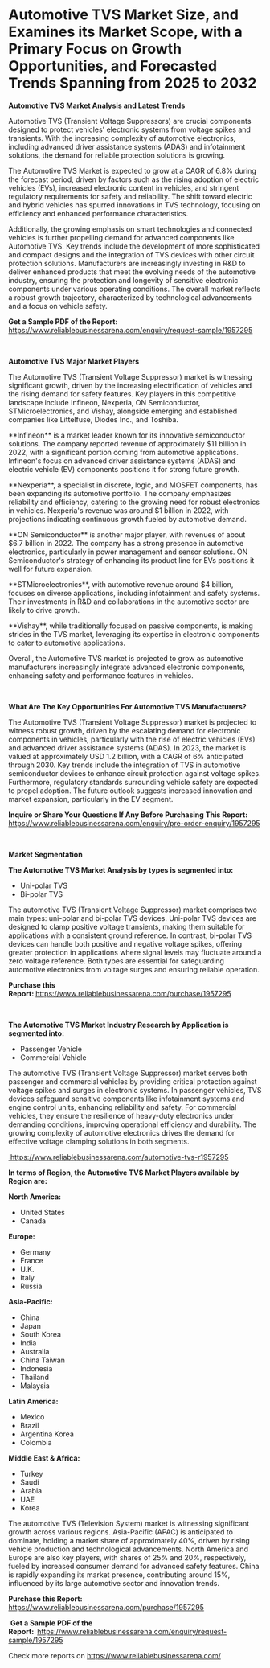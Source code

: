<p><h1>Automotive TVS Market Size, and Examines its Market Scope, with a Primary Focus on Growth Opportunities, and Forecasted Trends Spanning from 2025 to 2032</h1></p><p><strong>Automotive TVS Market Analysis and Latest Trends</strong></p>
<p><p>Automotive TVS (Transient Voltage Suppressors) are crucial components designed to protect vehicles' electronic systems from voltage spikes and transients. With the increasing complexity of automotive electronics, including advanced driver assistance systems (ADAS) and infotainment solutions, the demand for reliable protection solutions is growing. </p><p>The Automotive TVS Market is expected to grow at a CAGR of 6.8% during the forecast period, driven by factors such as the rising adoption of electric vehicles (EVs), increased electronic content in vehicles, and stringent regulatory requirements for safety and reliability. The shift toward electric and hybrid vehicles has spurred innovations in TVS technology, focusing on efficiency and enhanced performance characteristics.</p><p>Additionally, the growing emphasis on smart technologies and connected vehicles is further propelling demand for advanced components like Automotive TVS. Key trends include the development of more sophisticated and compact designs and the integration of TVS devices with other circuit protection solutions. Manufacturers are increasingly investing in R&D to deliver enhanced products that meet the evolving needs of the automotive industry, ensuring the protection and longevity of sensitive electronic components under various operating conditions. The overall market reflects a robust growth trajectory, characterized by technological advancements and a focus on vehicle safety.</p></p>
<p><strong>Get a Sample PDF of the Report:&nbsp;</strong> <a href="https://www.reliablebusinessarena.com/enquiry/request-sample/1957295?utm_campaign=2518&utm_medium=2&utm_source=Github&utm_content=ia&utm_term=06042025&utm_id=automotive-tvs">https://www.reliablebusinessarena.com/enquiry/request-sample/1957295</a></p>
<p>&nbsp;</p>
<p><strong>Automotive TVS Major Market Players</strong></p>
<p><p>The Automotive TVS (Transient Voltage Suppressor) market is witnessing significant growth, driven by the increasing electrification of vehicles and the rising demand for safety features. Key players in this competitive landscape include Infineon, Nexperia, ON Semiconductor, STMicroelectronics, and Vishay, alongside emerging and established companies like Littelfuse, Diodes Inc., and Toshiba.</p><p>**Infineon** is a market leader known for its innovative semiconductor solutions. The company reported revenue of approximately $11 billion in 2022, with a significant portion coming from automotive applications. Infineon's focus on advanced driver assistance systems (ADAS) and electric vehicle (EV) components positions it for strong future growth.</p><p>**Nexperia**, a specialist in discrete, logic, and MOSFET components, has been expanding its automotive portfolio. The company emphasizes reliability and efficiency, catering to the growing need for robust electronics in vehicles. Nexperia's revenue was around $1 billion in 2022, with projections indicating continuous growth fueled by automotive demand.</p><p>**ON Semiconductor** is another major player, with revenues of about $6.7 billion in 2022. The company has a strong presence in automotive electronics, particularly in power management and sensor solutions. ON Semiconductor's strategy of enhancing its product line for EVs positions it well for future expansion.</p><p>**STMicroelectronics**, with automotive revenue around $4 billion, focuses on diverse applications, including infotainment and safety systems. Their investments in R&D and collaborations in the automotive sector are likely to drive growth.</p><p>**Vishay**, while traditionally focused on passive components, is making strides in the TVS market, leveraging its expertise in electronic components to cater to automotive applications.</p><p>Overall, the Automotive TVS market is projected to grow as automotive manufacturers increasingly integrate advanced electronic components, enhancing safety and performance features in vehicles.</p></p>
<p>&nbsp;</p>
<p><strong>What Are The Key Opportunities For Automotive TVS Manufacturers?</strong></p>
<p><p>The Automotive TVS (Transient Voltage Suppressor) market is projected to witness robust growth, driven by the escalating demand for electronic components in vehicles, particularly with the rise of electric vehicles (EVs) and advanced driver assistance systems (ADAS). In 2023, the market is valued at approximately USD 1.2 billion, with a CAGR of 6% anticipated through 2030. Key trends include the integration of TVS in automotive semiconductor devices to enhance circuit protection against voltage spikes. Furthermore, regulatory standards surrounding vehicle safety are expected to propel adoption. The future outlook suggests increased innovation and market expansion, particularly in the EV segment.</p></p>
<p><strong>Inquire or Share Your Questions If Any Before Purchasing This Report:</strong> <a href="https://www.reliablebusinessarena.com/enquiry/pre-order-enquiry/1957295?utm_campaign=2518&utm_medium=2&utm_source=Github&utm_content=ia&utm_term=06042025&utm_id=automotive-tvs">https://www.reliablebusinessarena.com/enquiry/pre-order-enquiry/1957295</a></p>
<p>&nbsp;</p>
<p><strong>Market Segmentation</strong></p>
<p><strong>The Automotive TVS Market Analysis by types is segmented into:</strong></p>
<p><ul><li>Uni-polar TVS</li><li>Bi-polar TVS</li></ul></p>
<p><p>The automotive TVS (Transient Voltage Suppressor) market comprises two main types: uni-polar and bi-polar TVS devices. Uni-polar TVS devices are designed to clamp positive voltage transients, making them suitable for applications with a consistent ground reference. In contrast, bi-polar TVS devices can handle both positive and negative voltage spikes, offering greater protection in applications where signal levels may fluctuate around a zero voltage reference. Both types are essential for safeguarding automotive electronics from voltage surges and ensuring reliable operation.</p></p>
<p><strong>Purchase this Report:&nbsp;</strong><a href="https://www.reliablebusinessarena.com/purchase/1957295?utm_campaign=2518&utm_medium=2&utm_source=Github&utm_content=ia&utm_term=06042025&utm_id=automotive-tvs">https://www.reliablebusinessarena.com/purchase/1957295</a></p>
<p>&nbsp;</p>
<p><strong>The Automotive TVS Market Industry Research by Application is segmented into:</strong></p>
<p><ul><li>Passenger Vehicle</li><li>Commercial Vehicle</li></ul></p>
<p><p>The automotive TVS (Transient Voltage Suppressor) market serves both passenger and commercial vehicles by providing critical protection against voltage spikes and surges in electronic systems. In passenger vehicles, TVS devices safeguard sensitive components like infotainment systems and engine control units, enhancing reliability and safety. For commercial vehicles, they ensure the resilience of heavy-duty electronics under demanding conditions, improving operational efficiency and durability. The growing complexity of automotive electronics drives the demand for effective voltage clamping solutions in both segments.</p></p>
<p><a href="https://www.reliablebusinessarena.com/automotive-tvs-r1957295?utm_campaign=2518&utm_medium=2&utm_source=Github&utm_content=ia&utm_term=06042025&utm_id=automotive-tvs">&nbsp;https://www.reliablebusinessarena.com/automotive-tvs-r1957295</a></p>
<p><strong>In terms of Region, the Automotive TVS Market Players available by Region are:</strong></p>
<p>
    <p> <strong> North America: </strong>
        <ul>
            <li>United States</li>
            <li>Canada</li>
        </ul>
        </p> 
    <p> <strong> Europe: </strong>
        <ul>
            <li>Germany</li>
            <li>France</li>
            <li>U.K.</li>
            <li>Italy</li>
            <li>Russia</li>
        </ul>
        </p> 
    <p> <strong> Asia-Pacific: </strong>
        <ul>
            <li>China</li>
            <li>Japan</li>
            <li>South Korea</li>
            <li>India</li>
            <li>Australia</li>
            <li>China Taiwan</li>
            <li>Indonesia</li>
            <li>Thailand</li>
            <li>Malaysia</li>
        </ul>
        </p> 
    <p> <strong> Latin America: </strong>
        <ul>
            <li>Mexico</li>
            <li>Brazil</li>
            <li>Argentina Korea</li>
            <li>Colombia</li>
        </ul>
        </p> 
    <p> <strong> Middle East & Africa: </strong>
        <ul>
            <li>Turkey</li>
            <li>Saudi</li>
            <li>Arabia</li>
            <li>UAE</li>
            <li>Korea</li>
        </ul>
    </p>
    </p>
<p><p>The automotive TVS (Television System) market is witnessing significant growth across various regions. Asia-Pacific (APAC) is anticipated to dominate, holding a market share of approximately 40%, driven by rising vehicle production and technological advancements. North America and Europe are also key players, with shares of 25% and 20%, respectively, fueled by increased consumer demand for advanced safety features. China is rapidly expanding its market presence, contributing around 15%, influenced by its large automotive sector and innovation trends.</p></p>
<p><strong>Purchase this Report: </strong><a href="https://www.reliablebusinessarena.com/purchase/1957295?utm_campaign=2518&utm_medium=2&utm_source=Github&utm_content=ia&utm_term=06042025&utm_id=automotive-tvs">https://www.reliablebusinessarena.com/purchase/1957295</a></p>
<p>&nbsp;<strong>Get a Sample PDF of the Report:&nbsp;&nbsp;</strong><a href="https://www.reliablebusinessarena.com/enquiry/request-sample/1957295?utm_campaign=2518&utm_medium=2&utm_source=Github&utm_content=ia&utm_term=06042025&utm_id=automotive-tvs">https://www.reliablebusinessarena.com/enquiry/request-sample/1957295</a></p>
<p><strong></strong></p>
<p>Check more reports on <a href="https://www.reliablebusinessarena.com/?utm_campaign=2518&utm_medium=2&utm_source=Github&utm_content=ia&utm_term=06042025&utm_id=automotive-tvs">https://www.reliablebusinessarena.com/</a></p>